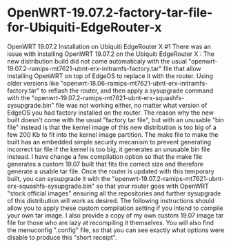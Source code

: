 # OpenWRT-19.07.2-factory-tar-file-for-Ubiquiti-EdgeRouter-x
 OpenWRT 19.07.2 Installation on Ubiquiti EdgeRouter X #1  There was an issue with installing OpenWRT 19.07.2 on the Ubiquiti EdgeRouter X : The new distribution build did not come automaticaly with the usual "openwrt-19.07.2-ramips-mt7621-ubnt-erx-initramfs-factory.tar" file that allow installing OpenWRT on top of EdgeOS to replace it with the router.  Using older versions like "openwrt-18.06-ramips-mt7621-ubnt-erx-initramfs-factory.tar" to reflash the router, and then apply a sysupgrade command with the "openwrt-19.07.2-ramips-mt7621-ubnt-erx-squashfs-sysupgrade.bin" file was not working either, no matter what version of EdgeOS you had factory installed on the router.  The reason why the new built doesn't come with the usual "factory tar file", but with an unusable "bin file" instead is that the kernel image of this new distribution is too big of a few 200 Kb to fit into the kernel image partition. The make file to make the built has an embedded simple security mecanism to prevent generating incorrect tar file if the kernel is too big, it generates an unusable bin file instead.  I have change a few compilation option so that the make file generates a custom 19.07 built that fits the correct size and therefore generate a usable tar file.  Once the router is updated with this temporary built, you can sysupgrade it with the "openwrt-19.07.2-ramips-mt7621-ubnt-erx-squashfs-sysupgrade.bin" so that your router goes with OpenWRT "stock official images" ensuring all the repositories and further sysupgrade of this distribution will work as desired.  The following instructions should allow you to apply these custom compilation setting if you intend to compile your own tar image.  I also provide a copy of my own custom 19.07 image tar file for those who are lazy at recompiling it themselves. You will also find the menuconfig ".config" file, so that you can see exactly what options were disable to produce this "short receipt".
